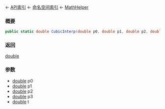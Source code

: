 ← [API索引](Api-Index) ← [命名空间索引](Namespace-Index) ← [MathHelper](VRageMath.MathHelper)

### 概要

```csharp
public static double CubicInterp(double p0, double p1, double p2, double p3, double t)
```

### 返回

[double](https://docs.microsoft.com/en-us/dotnet/api/System.Double?view=netframework-4.6)

### 参数

* [double](https://docs.microsoft.com/en-us/dotnet/api/System.Double?view=netframework-4.6) p0
* [double](https://docs.microsoft.com/en-us/dotnet/api/System.Double?view=netframework-4.6) p1
* [double](https://docs.microsoft.com/en-us/dotnet/api/System.Double?view=netframework-4.6) p2
* [double](https://docs.microsoft.com/en-us/dotnet/api/System.Double?view=netframework-4.6) p3
* [double](https://docs.microsoft.com/en-us/dotnet/api/System.Double?view=netframework-4.6) t
